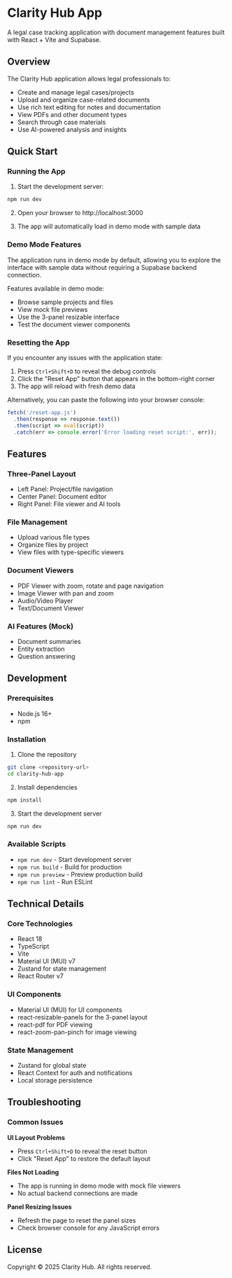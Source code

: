 # Clarity Hub App

A legal case tracking application with document management features built with React + Vite and Supabase.

## Overview

The Clarity Hub application allows legal professionals to:

- Create and manage legal cases/projects
- Upload and organize case-related documents
- Use rich text editing for notes and documentation
- View PDFs and other document types
- Search through case materials
- Use AI-powered analysis and insights

## Quick Start

### Running the App

1. Start the development server:
```bash
npm run dev
```

2. Open your browser to http://localhost:3000

3. The app will automatically load in demo mode with sample data

### Demo Mode Features

The application runs in demo mode by default, allowing you to explore the interface with sample data without requiring a Supabase backend connection.

Features available in demo mode:
- Browse sample projects and files
- View mock file previews
- Use the 3-panel resizable interface
- Test the document viewer components

### Resetting the App

If you encounter any issues with the application state:

1. Press `Ctrl+Shift+D` to reveal the debug controls
2. Click the "Reset App" button that appears in the bottom-right corner
3. The app will reload with fresh demo data

Alternatively, you can paste the following into your browser console:
```javascript
fetch('/reset-app.js')
  .then(response => response.text())
  .then(script => eval(script))
  .catch(err => console.error('Error loading reset script:', err));
```

## Features

### Three-Panel Layout
- Left Panel: Project/file navigation
- Center Panel: Document editor
- Right Panel: File viewer and AI tools

### File Management
- Upload various file types
- Organize files by project
- View files with type-specific viewers

### Document Viewers
- PDF Viewer with zoom, rotate and page navigation
- Image Viewer with pan and zoom
- Audio/Video Player
- Text/Document Viewer

### AI Features (Mock)
- Document summaries
- Entity extraction
- Question answering

## Development

### Prerequisites
- Node.js 16+
- npm

### Installation
1. Clone the repository
```bash
git clone <repository-url>
cd clarity-hub-app
```

2. Install dependencies
```bash
npm install
```

3. Start the development server
```bash
npm run dev
```

### Available Scripts
- `npm run dev` - Start development server
- `npm run build` - Build for production
- `npm run preview` - Preview production build
- `npm run lint` - Run ESLint

## Technical Details

### Core Technologies
- React 18
- TypeScript
- Vite
- Material UI (MUI) v7
- Zustand for state management
- React Router v7

### UI Components
- Material UI (MUI) for UI components
- react-resizable-panels for the 3-panel layout
- react-pdf for PDF viewing
- react-zoom-pan-pinch for image viewing

### State Management
- Zustand for global state
- React Context for auth and notifications
- Local storage persistence

## Troubleshooting

### Common Issues

**UI Layout Problems**
- Press `Ctrl+Shift+D` to reveal the reset button
- Click "Reset App" to restore the default layout

**Files Not Loading**
- The app is running in demo mode with mock file viewers
- No actual backend connections are made

**Panel Resizing Issues**
- Refresh the page to reset the panel sizes
- Check browser console for any JavaScript errors

## License

Copyright © 2025 Clarity Hub. All rights reserved.